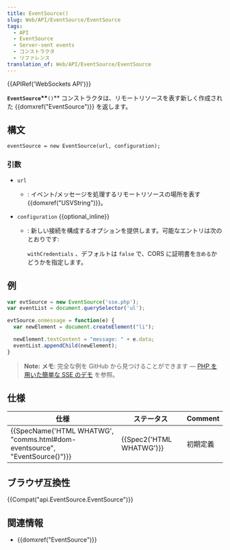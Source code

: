 ```yaml
---
title: EventSource()
slug: Web/API/EventSource/EventSource
tags:
  - API
  - EventSource
  - Server-sent events
  - コンストラクタ
  - リファレンス
translation_of: Web/API/EventSource/EventSource
---
```

{{APIRef('WebSockets API')}}

**`EventSource`\*\***`()`\*\* コンストラクタは、リモートリソースを表す新しく作成された {{domxref("EventSource")}} を返します。

## 構文

```
eventSource = new EventSource(url, configuration);
```

### 引数

- `url`
  - : イベント/メッセージを処理するリモートリソースの場所を表す{{domxref("USVString")}}。
- `configuration` {{optional_inline}}

  - : 新しい接続を構成するオプションを提供します。可能なエントリは次のとおりです:

    `withCredentials` 、デフォルトは `false` で、CORS に証明書を`含める`かどうかを指定します。

## 例

```js
var evtSource = new EventSource('sse.php');
var eventList = document.querySelector('ul');

evtSource.onmessage = function(e) {
  var newElement = document.createElement("li");

  newElement.textContent = "message: " + e.data;
  eventList.appendChild(newElement);
}
```

> **Note:** **メモ**: 完全な例を GitHub から見つけることができます — [PHP を用いた簡単な SSE のデモ](https://github.com/mdn/dom-examples/tree/master/server-sent-events) を参照。

## 仕様

| 仕様                                                                                                 | ステータス                       | Comment  |
| ---------------------------------------------------------------------------------------------------- | -------------------------------- | -------- |
| {{SpecName('HTML WHATWG', "comms.html#dom-eventsource", "EventSource()")}} | {{Spec2('HTML WHATWG')}} | 初期定義 |

## ブラウザ互換性

{{Compat("api.EventSource.EventSource")}}

## 関連情報

- {{domxref("EventSource")}}
